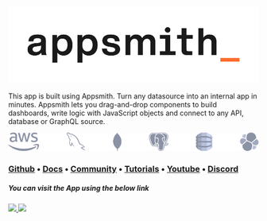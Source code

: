 ![](https://raw.githubusercontent.com/appsmithorg/appsmith/release/static/appsmith_logo_primary.png)

This app is built using Appsmith. Turn any datasource into an internal app in minutes. Appsmith lets you drag-and-drop components to build dashboards, write logic with JavaScript objects and connect to any API, database or GraphQL source.

![](https://raw.githubusercontent.com/appsmithorg/appsmith/release/static/images/integrations.png)

### [Github](https://github.com/appsmithorg/appsmith) • [Docs](https://docs.appsmith.com/?utm_source=github&utm_medium=social&utm_content=appsmith_docs&utm_campaign=null&utm_term=appsmith_docs) • [Community](https://community.appsmith.com/) • [Tutorials](https://github.com/appsmithorg/appsmith/tree/update/readme#tutorials) • [Youtube](https://www.youtube.com/appsmith) • [Discord](https://discord.gg/rBTTVJp)

##### You can visit the App using the below link

###### [![](https://assets.appsmith.com/git-sync/Buttons.svg) ](https://release.app.appsmith.com/applications/67c53b724c6b90796973db5b/pages/67c53b744c6b90796973db90) [![](https://assets.appsmith.com/git-sync/Buttons2.svg)](https://release.app.appsmith.com/applications/67c53b724c6b90796973db5b/pages/67c53b744c6b90796973db90/edit)
